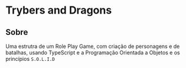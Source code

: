 # Trybers and Dragons

## Sobre

Uma estrutra de um Role Play Game, com criação de personagens e de batalhas, usando TypeScript e a Programação Orientada a Objetos e os princípios `S.O.L.I.D`
